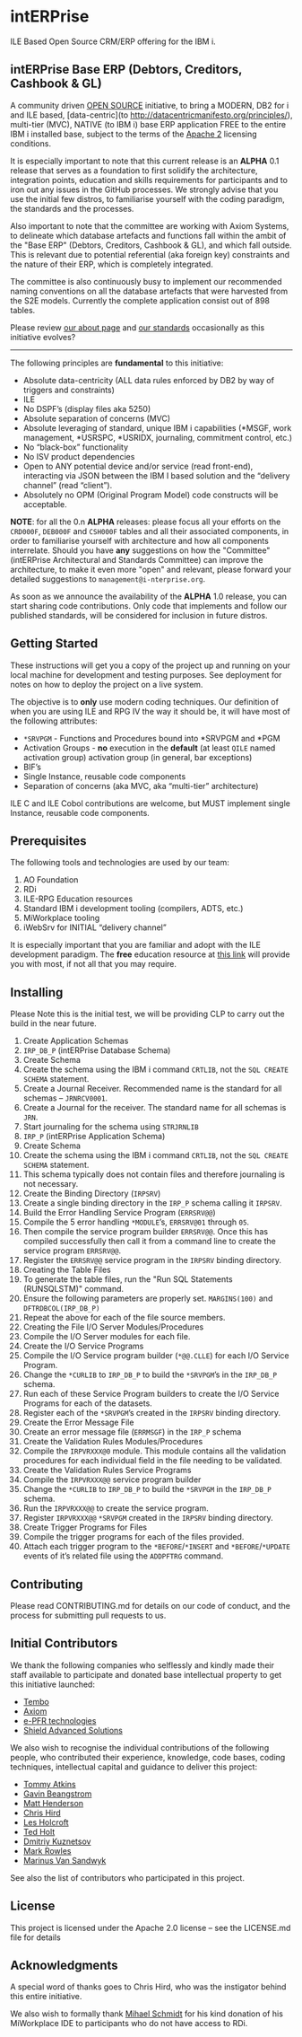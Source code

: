 # intERPrise
ILE Based Open Source CRM/ERP offering for the IBM i. 

## intERPrise Base ERP (Debtors, Creditors, Cashbook & GL)

A community driven [OPEN SOURCE](https://opensource.org/osd) initiative, to bring a MODERN, DB2 for i and ILE based, [data-centric](to http://datacentricmanifesto.org/principles/), multi-tier (MVC), NATIVE (to IBM i) base ERP application FREE to the entire IBM i installed base, subject to the terms of the [Apache 2](http://www.apache.org/licenses/LICENSE-2.0) licensing conditions.

It is especially important to note that this current release is an **ALPHA** 0.1 release that serves as a foundation to first solidify the architecture, integration points, education and skills requirements for participants and to iron out any issues in the GitHub processes. We strongly advise that you use the initial few distros, to familiarise yourself with the coding paradigm, the standards and the processes.

Also important to note that the committee are working with Axiom Systems, to delineate which database artefacts and functions fall within the ambit of the "Base ERP" (Debtors, Creditors, Cashbook & GL), and which fall outside. This is relevant due to potential referential (aka foreign key) constraints and the nature of their ERP, which is completely integrated.

The committee is also continuously busy to implement our recommended naming conventions on all the database artefacts that were harvested from the S2E models. Currently the complete application consist out of 898 tables.

Please review [our about page](http://www.i-nterprise.org/about.html) and [our standards](http://www.i-nterprise.org/standards---conventions.html) occasionally as this initiative evolves?

---

The following principles are **fundamental** to this initiative:
 
* Absolute data-centricity (ALL data rules enforced by DB2 by way of triggers and constraints)
* ILE
* No DSPF’s (display files aka 5250)
* Absolute separation of concerns (MVC)
* Absolute leveraging of standard, unique IBM i capabilities (*MSGF, work management, *USRSPC, *USRIDX, journaling, commitment control, etc.)
* No “black-box” functionality
* No ISV product dependencies
* Open to ANY potential device and/or service (read front-end), interacting via JSON between the IBM I based solution and the “delivery channel” (read “client”).
* Absolutely no OPM (Original Program Model) code constructs will be acceptable.

**NOTE**: for all the 0.n **ALPHA** releases: please focus all your efforts on the `CRD000F`, `DEB000F` and `CSH000F` tables and all their associated components, in order to familiarise yourself with architecture and how all components interrelate. Should you have **any** suggestions on how the "Committee" (intERPrise Architectural and Standards Committee) can improve the architecture, to make it even more "open" and relevant, please forward your detailed suggestions to `management@i-nterprise.org`.

As soon as we announce the availability of the **ALPHA** 1.0 release, you can start sharing code contributions. Only code that implements and follow our published standards, will be considered for inclusion in future distros.

## Getting Started

These instructions will get you a copy of the project up and running on your local machine for development and testing purposes. See deployment for notes on how to deploy the project on a live system.

The objective is to **only** use modern coding techniques. Our definition of when you are using ILE and RPG IV the way it should be, it will have most of the following attributes:
* `*SRVPGM` - Functions and Procedures bound into *SRVPGM and *PGM
* Activation Groups - **no** execution in the **default** (at least `QILE` named activation group) activation group (in general, bar exceptions)
* BIF’s
* Single Instance, reusable code components
* Separation of concerns (aka MVC, aka “multi-tier” architecture)
 
ILE C and ILE Cobol contributions are welcome, but MUST implement single Instance, reusable code components.

## Prerequisites

The following tools and technologies are used by our team:

1.	AO Foundation
2.	RDi
3.	ILE-RPG Education resources
4.	Standard IBM i development tooling (compilers, ADTS, etc.)
5.	MiWorkplace tooling
6.	iWebSrv for INITIAL “delivery channel”

It is especially important that you are familiar and adopt with the ILE development paradigm. The **free** education resource at [this link](http://www.ile-rpg.org/education.html) will provide you with most, if not all that you may require.

## Installing

Please Note this is the initial test, we will be providing CLP to carry out the build in the near future.

1.	Create Application Schemas
2.	`IRP_DB_P` (intERPrise Database Schema)
3.	Create Schema
4.	Create the schema using the IBM i command `CRTLIB`, not the `SQL CREATE SCHEMA` statement.
5.	Create a Journal Receiver. Recommended name is the standard for all schemas – `JRNRCV0001`.
6.	Create a Journal for the receiver. The standard name for all schemas is `JRN`.
7.	Start journaling for the schema using `STRJRNLIB`
8.	`IRP_P` (intERPrise Application Schema)
9.	Create Schema
10.	Create the schema using the IBM i command `CRTLIB`, not the `SQL CREATE SCHEMA` statement.
11.	This schema typically does not contain files and therefore journaling is not necessary. 
12.	Create the Binding Directory (`IRPSRV`)
13.	Create a single binding directory in the `IRP_P` schema calling it `IRPSRV`.
14.	Build the Error Handling Service Program (`ERRSRV@@`)
15.	Compile the 5 error handling `*MODULE`’s, `ERRSRV@01` through `05`.
16.	Then compile the service program builder `ERRSRV@@`. Once this has compiled successfully then call it from a command line to create the service program `ERRSRV@@`. 
17.	Register the `ERRSRV@@` service program in the `IRPSRV` binding directory. 
18.	Creating the Table Files
19.	To generate the table files, run the "Run SQL Statements (RUNSQLSTM)" command.
20.	Ensure the following parameters are properly set. `MARGINS(100)` and `DFTRDBCOL(IRP_DB_P)` 
21.	Repeat the above for each of the file source members.
22.	Creating the File I/O Server Modules/Procedures
23.	Compile the I/O Server modules for each file.
24.	Create the I/O Service Programs
25.	Compile the I/O Service program builder (`*@@.CLLE`) for each I/O Service Program.
26.	Change the `*CURLIB` to `IRP_DB_P` to build the `*SRVPGM`’s in the `IRP_DB_P` schema.
27.	Run each of these Service Program builders to create the I/O Service Programs for each of the datasets.
28.	Register each of the `*SRVPGM`’s created in the `IRPSRV` binding directory.
29.	Create the Error Message File
30.	Create an error message file (`ERRMSGF`) in the `IRP_P` schema
31.	Create the Validation Rules Modules/Procedures
32.	Compile the `IRPVRXXX@0` module. This module contains all the validation procedures for each individual field in the file needing to be validated.
33.	Create the Validation Rules Service Programs
34.	Compile the `IRPVRXXX@@` service program builder
35.	Change the `*CURLIB` to `IRP_DB_P` to build the `*SRVPGM` in the `IRP_DB_P` schema.
36.	Run the `IRPVRXXX@@` to create the service program.
37.	Register `IRPVRXXX@@` `*SRVPGM` created in the `IRPSRV` binding directory.
38.	Create Trigger Programs for Files
39.	Compile the trigger programs for each of the files provided.
40.	Attach each trigger program to the `*BEFORE`/`*INSERT` and `*BEFORE`/`*UPDATE` events of it’s related file using the `ADDPFTRG` command. 

## Contributing

Please read CONTRIBUTING.md for details on our code of conduct, and the process for submitting pull requests to us.

## Initial Contributors

We thank the following companies who selflessly and kindly made their staff available to participate and donated base intellectual property to get this initiative launched:

* [Tembo](http://www.adsero-optima.com)
* [Axiom](http://www.axiom.co.za)
* [e-PFR technologies](http://www.iwebsrv.com)
* [Shield Advanced Solutions](https://shieldadvanced.com)

We also wish to recognise the individual contributions of the following people, who contributed their experience, knowledge, code bases, coding techniques, intellectual capital and guidance to deliver this project:

* [Tommy Atkins](https://www.linkedin.com/in/tommyatkins)
* [Gavin Beangstrom](https://www.linkedin.com/in/gavin-beangstrom-4344a74)
* [Matt Henderson](https://www.linkedin.com/in/matthewphenderson)
* [Chris Hird](https://www.linkedin.com/in/chrishird)
* [Les Holcroft](https://www.linkedin.com/in/lesholcroft)
* [Ted Holt](https://www.linkedin.com/in/ted-holt-14a483)
* [Dmitriy Kuznetsov](https://www.linkedin.com/in/dkuznetsov)
* [Mark Rowles](https://www.linkedin.com/in/mark-rowles-66489916)
* [Marinus Van Sandwyk](https://www.linkedin.com/in/mbogo)

See also the list of contributors who participated in this project.

## License

This project is licensed under the Apache 2.0 license – see the LICENSE.md file for details

## Acknowledgments

A special word of thanks goes to Chris Hird, who was the instigator behind this entire initiative.

We also wish to formally thank [Mihael Schmidt](https://www.linkedin.com/in/mihael-schmidt-09aa73106/) for his kind donation of his MiWorkplace IDE to participants who do not have access to RDi.

